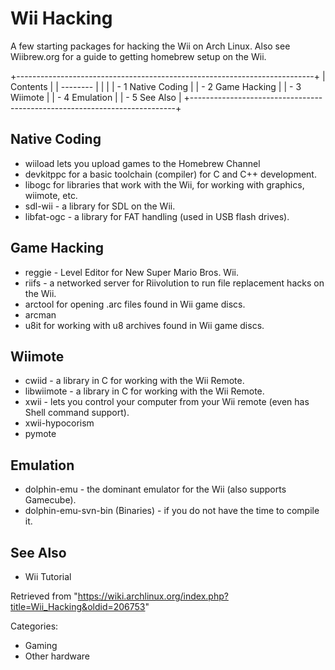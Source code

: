 Wii Hacking
===========

A few starting packages for hacking the Wii on Arch Linux. Also see
Wiibrew.org for a guide to getting homebrew setup on the Wii.

+--------------------------------------------------------------------------+
| Contents                                                                 |
| --------                                                                 |
|                                                                          |
| -   1 Native Coding                                                      |
| -   2 Game Hacking                                                       |
| -   3 Wiimote                                                            |
| -   4 Emulation                                                          |
| -   5 See Also                                                           |
+--------------------------------------------------------------------------+

Native Coding
-------------

-   wiiload lets you upload games to the Homebrew Channel
-   devkitppc for a basic toolchain (compiler) for C and C++
    development.
-   libogc for libraries that work with the Wii, for working with
    graphics, wiimote, etc.
-   sdl-wii - a library for SDL on the Wii.
-   libfat-ogc - a library for FAT handling (used in USB flash drives).

Game Hacking
------------

-   reggie - Level Editor for New Super Mario Bros. Wii.
-   riifs - a networked server for Riivolution to run file replacement
    hacks on the Wii.
-   arctool for opening .arc files found in Wii game discs.
-   arcman
-   u8it for working with u8 archives found in Wii game discs.

Wiimote
-------

-   cwiid - a library in C for working with the Wii Remote.
-   libwiimote - a library in C for working with the Wii Remote.
-   xwii - lets you control your computer from your Wii remote (even has
    Shell command support).
-   xwii-hypocorism
-   pymote

Emulation
---------

-   dolphin-emu - the dominant emulator for the Wii (also supports
    Gamecube).
-   dolphin-emu-svn-bin (Binaries) - if you do not have the time to
    compile it.

See Also
--------

-   Wii Tutorial

Retrieved from
"https://wiki.archlinux.org/index.php?title=Wii_Hacking&oldid=206753"

Categories:

-   Gaming
-   Other hardware
